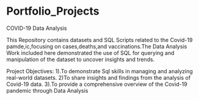 # Portfolio_Projects
COVID-19 Data Analysis

This Repository contains datasets and SQL Scripts related to the Covid-19 pamde,ic,focusing on cases,deaths,and vaccinations.The Data Analysis Work included here demonstrated the use of SQL for querying and manipulation of the dataset to uncover insights and trends.

Project Objectives:
1).To demonstrate Sql skills in managing and analyzing real-world datasets.
2)To share insights and findings from the analysis of Covid-19 data.
3).To provide a comprehensive overview of the Covid-19 pandemic through Data Analysis
